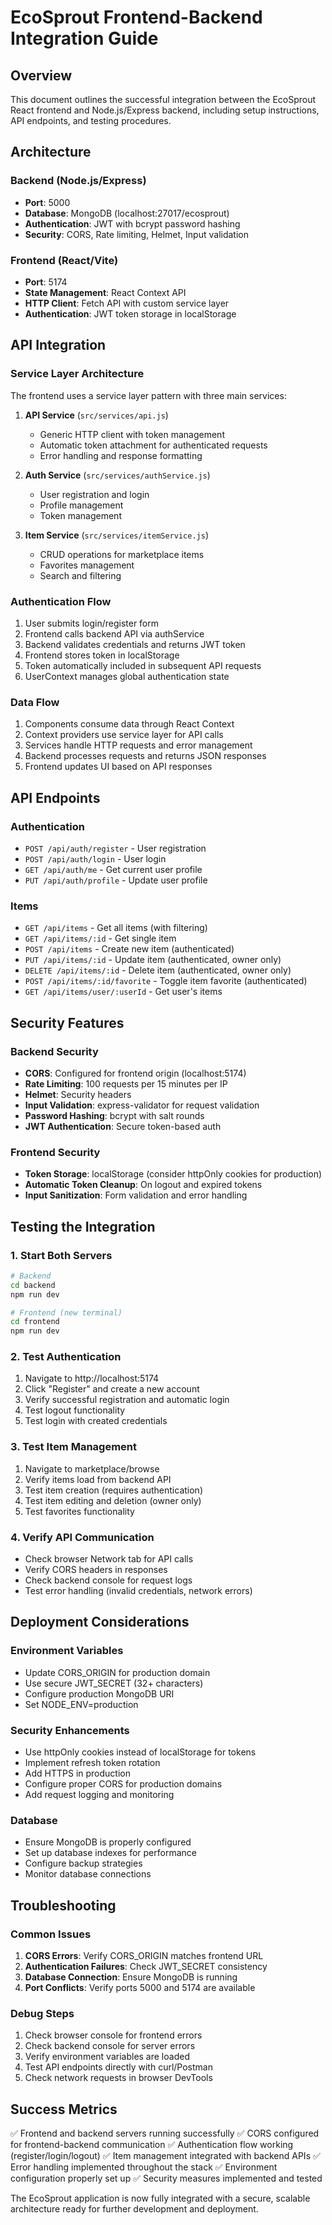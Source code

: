 # EcoSprout Frontend-Backend Integration Guide

## Overview
This document outlines the successful integration between the EcoSprout React frontend and Node.js/Express backend, including setup instructions, API endpoints, and testing procedures.

## Architecture

### Backend (Node.js/Express)
- **Port**: 5000
- **Database**: MongoDB (localhost:27017/ecosprout)
- **Authentication**: JWT with bcrypt password hashing
- **Security**: CORS, Rate limiting, Helmet, Input validation

### Frontend (React/Vite)
- **Port**: 5174
- **State Management**: React Context API
- **HTTP Client**: Fetch API with custom service layer
- **Authentication**: JWT token storage in localStorage


## API Integration

### Service Layer Architecture
The frontend uses a service layer pattern with three main services:

1. **API Service** (`src/services/api.js`)
   - Generic HTTP client with token management
   - Automatic token attachment for authenticated requests
   - Error handling and response formatting

2. **Auth Service** (`src/services/authService.js`)
   - User registration and login
   - Profile management
   - Token management

3. **Item Service** (`src/services/itemService.js`)
   - CRUD operations for marketplace items
   - Favorites management
   - Search and filtering

### Authentication Flow
1. User submits login/register form
2. Frontend calls backend API via authService
3. Backend validates credentials and returns JWT token
4. Frontend stores token in localStorage
5. Token automatically included in subsequent API requests
6. UserContext manages global authentication state

### Data Flow
1. Components consume data through React Context
2. Context providers use service layer for API calls
3. Services handle HTTP requests and error management
4. Backend processes requests and returns JSON responses
5. Frontend updates UI based on API responses

## API Endpoints

### Authentication
- `POST /api/auth/register` - User registration
- `POST /api/auth/login` - User login
- `GET /api/auth/me` - Get current user profile
- `PUT /api/auth/profile` - Update user profile

### Items
- `GET /api/items` - Get all items (with filtering)
- `GET /api/items/:id` - Get single item
- `POST /api/items` - Create new item (authenticated)
- `PUT /api/items/:id` - Update item (authenticated, owner only)
- `DELETE /api/items/:id` - Delete item (authenticated, owner only)
- `POST /api/items/:id/favorite` - Toggle item favorite (authenticated)
- `GET /api/items/user/:userId` - Get user's items

## Security Features

### Backend Security
- **CORS**: Configured for frontend origin (localhost:5174)
- **Rate Limiting**: 100 requests per 15 minutes per IP
- **Helmet**: Security headers
- **Input Validation**: express-validator for request validation
- **Password Hashing**: bcrypt with salt rounds
- **JWT Authentication**: Secure token-based auth

### Frontend Security
- **Token Storage**: localStorage (consider httpOnly cookies for production)
- **Automatic Token Cleanup**: On logout and expired tokens
- **Input Sanitization**: Form validation and error handling

## Testing the Integration

### 1. Start Both Servers
```bash
# Backend
cd backend
npm run dev

# Frontend (new terminal)
cd frontend
npm run dev
```

### 2. Test Authentication
1. Navigate to http://localhost:5174
2. Click "Register" and create a new account
3. Verify successful registration and automatic login
4. Test logout functionality
5. Test login with created credentials

### 3. Test Item Management
1. Navigate to marketplace/browse
2. Verify items load from backend API
3. Test item creation (requires authentication)
4. Test item editing and deletion (owner only)
5. Test favorites functionality

### 4. Verify API Communication
- Check browser Network tab for API calls
- Verify CORS headers in responses
- Check backend console for request logs
- Test error handling (invalid credentials, network errors)

## Deployment Considerations

### Environment Variables
- Update CORS_ORIGIN for production domain
- Use secure JWT_SECRET (32+ characters)
- Configure production MongoDB URI
- Set NODE_ENV=production

### Security Enhancements
- Use httpOnly cookies instead of localStorage for tokens
- Implement refresh token rotation
- Add HTTPS in production
- Configure proper CORS for production domains
- Add request logging and monitoring

### Database
- Ensure MongoDB is properly configured
- Set up database indexes for performance
- Configure backup strategies
- Monitor database connections

## Troubleshooting

### Common Issues
1. **CORS Errors**: Verify CORS_ORIGIN matches frontend URL
2. **Authentication Failures**: Check JWT_SECRET consistency
3. **Database Connection**: Ensure MongoDB is running
4. **Port Conflicts**: Verify ports 5000 and 5174 are available

### Debug Steps
1. Check browser console for frontend errors
2. Check backend console for server errors
3. Verify environment variables are loaded
4. Test API endpoints directly with curl/Postman
5. Check network requests in browser DevTools

## Success Metrics
✅ Frontend and backend servers running successfully
✅ CORS configured for frontend-backend communication
✅ Authentication flow working (register/login/logout)
✅ Item management integrated with backend APIs
✅ Error handling implemented throughout the stack
✅ Environment configuration properly set up
✅ Security measures implemented and tested

The EcoSprout application is now fully integrated with a secure, scalable architecture ready for further development and deployment.
